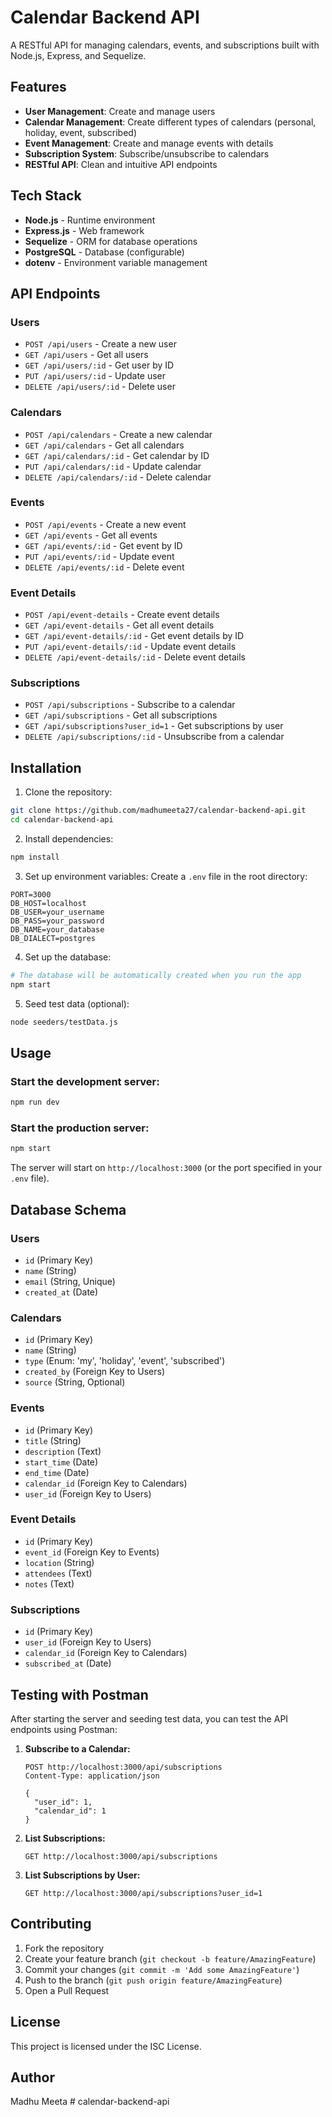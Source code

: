 # Calendar Backend API

A RESTful API for managing calendars, events, and subscriptions built with Node.js, Express, and Sequelize.

## Features

- **User Management**: Create and manage users
- **Calendar Management**: Create different types of calendars (personal, holiday, event, subscribed)
- **Event Management**: Create and manage events with details
- **Subscription System**: Subscribe/unsubscribe to calendars
- **RESTful API**: Clean and intuitive API endpoints

## Tech Stack

- **Node.js** - Runtime environment
- **Express.js** - Web framework
- **Sequelize** - ORM for database operations
- **PostgreSQL** - Database (configurable)
- **dotenv** - Environment variable management

## API Endpoints

### Users
- `POST /api/users` - Create a new user
- `GET /api/users` - Get all users
- `GET /api/users/:id` - Get user by ID
- `PUT /api/users/:id` - Update user
- `DELETE /api/users/:id` - Delete user

### Calendars
- `POST /api/calendars` - Create a new calendar
- `GET /api/calendars` - Get all calendars
- `GET /api/calendars/:id` - Get calendar by ID
- `PUT /api/calendars/:id` - Update calendar
- `DELETE /api/calendars/:id` - Delete calendar

### Events
- `POST /api/events` - Create a new event
- `GET /api/events` - Get all events
- `GET /api/events/:id` - Get event by ID
- `PUT /api/events/:id` - Update event
- `DELETE /api/events/:id` - Delete event

### Event Details
- `POST /api/event-details` - Create event details
- `GET /api/event-details` - Get all event details
- `GET /api/event-details/:id` - Get event details by ID
- `PUT /api/event-details/:id` - Update event details
- `DELETE /api/event-details/:id` - Delete event details

### Subscriptions
- `POST /api/subscriptions` - Subscribe to a calendar
- `GET /api/subscriptions` - Get all subscriptions
- `GET /api/subscriptions?user_id=1` - Get subscriptions by user
- `DELETE /api/subscriptions/:id` - Unsubscribe from a calendar

## Installation

1. Clone the repository:
```bash
git clone https://github.com/madhumeeta27/calendar-backend-api.git
cd calendar-backend-api
```

2. Install dependencies:
```bash
npm install
```

3. Set up environment variables:
Create a `.env` file in the root directory:
```env
PORT=3000
DB_HOST=localhost
DB_USER=your_username
DB_PASS=your_password
DB_NAME=your_database
DB_DIALECT=postgres
```

4. Set up the database:
```bash
# The database will be automatically created when you run the app
npm start
```

5. Seed test data (optional):
```bash
node seeders/testData.js
```

## Usage

### Start the development server:
```bash
npm run dev
```

### Start the production server:
```bash
npm start
```

The server will start on `http://localhost:3000` (or the port specified in your `.env` file).

## Database Schema

### Users
- `id` (Primary Key)
- `name` (String)
- `email` (String, Unique)
- `created_at` (Date)

### Calendars
- `id` (Primary Key)
- `name` (String)
- `type` (Enum: 'my', 'holiday', 'event', 'subscribed')
- `created_by` (Foreign Key to Users)
- `source` (String, Optional)

### Events
- `id` (Primary Key)
- `title` (String)
- `description` (Text)
- `start_time` (Date)
- `end_time` (Date)
- `calendar_id` (Foreign Key to Calendars)
- `user_id` (Foreign Key to Users)

### Event Details
- `id` (Primary Key)
- `event_id` (Foreign Key to Events)
- `location` (String)
- `attendees` (Text)
- `notes` (Text)

### Subscriptions
- `id` (Primary Key)
- `user_id` (Foreign Key to Users)
- `calendar_id` (Foreign Key to Calendars)
- `subscribed_at` (Date)

## Testing with Postman

After starting the server and seeding test data, you can test the API endpoints using Postman:

1. **Subscribe to a Calendar:**
   ```
   POST http://localhost:3000/api/subscriptions
   Content-Type: application/json
   
   {
     "user_id": 1,
     "calendar_id": 1
   }
   ```

2. **List Subscriptions:**
   ```
   GET http://localhost:3000/api/subscriptions
   ```

3. **List Subscriptions by User:**
   ```
   GET http://localhost:3000/api/subscriptions?user_id=1
   ```

## Contributing

1. Fork the repository
2. Create your feature branch (`git checkout -b feature/AmazingFeature`)
3. Commit your changes (`git commit -m 'Add some AmazingFeature'`)
4. Push to the branch (`git push origin feature/AmazingFeature`)
5. Open a Pull Request

## License

This project is licensed under the ISC License.

## Author

Madhu Meeta #   c a l e n d a r - b a c k e n d - a p i  
 